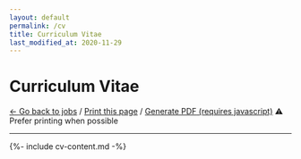 ```yaml
---
layout: default
permalink: /cv
title: Curriculum Vitae
last_modified_at: 2020-11-29
---
```


<h1 class="hide-on-print">Curriculum Vitae</h1>

<p class="hide-on-print">
    <a href="{% link _pages/jobs.md %}"><- Go back to jobs</a>
    /
    <a href="javascript:print()">Print this page</a>
    /
    <span class="has-tooltip">
        <a href="javascript:generatePDF('cv-content', 'cv-angelsenra.pdf')">Generate PDF<noscript> (requires javascript)</noscript></a>
        <span class="tooltip-text">⚠️<br>Prefer printing when possible</span>
    </span>
    <hr>
</p>

<div id="cv-content" markdown="1">
    {%- include cv-content.md -%}
</div>

<script defer src="/assets/dist/jspdf-2.1.1.umd.min.js"></script>
<script defer src="/assets/dist/html2canvas-1.0.0-rc.7.min.js"></script>
<script defer src="/assets/html2pdf.js"></script>
